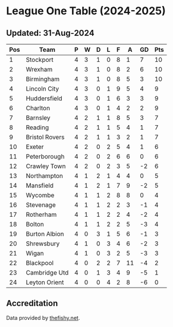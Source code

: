 # League One Table (2024-2025)
## Updated: 31-Aug-2024

| Pos | Team | P | W | D | L | F | A | GD | Pts |
| --- | --- | --- | --- | --- | --- | --- | --- | --- | --- |
| 1 | Stockport | 4 | 3 | 1 | 0 | 8 | 1 | 7 | 10 |
| 2 | Wrexham | 4 | 3 | 1 | 0 | 8 | 2 | 6 | 10 |
| 3 | Birmingham | 4 | 3 | 1 | 0 | 8 | 5 | 3 | 10 |
| 4 | Lincoln City | 4 | 3 | 0 | 1 | 9 | 5 | 4 | 9 |
| 5 | Huddersfield | 4 | 3 | 0 | 1 | 6 | 3 | 3 | 9 |
| 6 | Charlton | 4 | 3 | 0 | 1 | 4 | 2 | 2 | 9 |
| 7 | Barnsley | 4 | 2 | 1 | 1 | 8 | 5 | 3 | 7 |
| 8 | Reading | 4 | 2 | 1 | 1 | 5 | 4 | 1 | 7 |
| 9 | Bristol Rovers | 4 | 2 | 1 | 1 | 3 | 2 | 1 | 7 |
| 10 | Exeter | 4 | 2 | 0 | 2 | 5 | 4 | 1 | 6 |
| 11 | Peterborough | 4 | 2 | 0 | 2 | 6 | 6 | 0 | 6 |
| 12 | Crawley Town | 4 | 2 | 0 | 2 | 3 | 5 | -2 | 6 |
| 13 | Northampton | 4 | 1 | 2 | 1 | 4 | 4 | 0 | 5 |
| 14 | Mansfield | 4 | 1 | 2 | 1 | 7 | 9 | -2 | 5 |
| 15 | Wycombe | 4 | 1 | 1 | 2 | 8 | 8 | 0 | 4 |
| 16 | Stevenage | 4 | 1 | 1 | 2 | 2 | 3 | -1 | 4 |
| 17 | Rotherham | 4 | 1 | 1 | 2 | 2 | 4 | -2 | 4 |
| 18 | Bolton | 4 | 1 | 1 | 2 | 2 | 5 | -3 | 4 |
| 19 | Burton Albion | 4 | 0 | 3 | 1 | 5 | 6 | -1 | 3 |
| 20 | Shrewsbury | 4 | 1 | 0 | 3 | 4 | 6 | -2 | 3 |
| 21 | Wigan | 4 | 1 | 0 | 3 | 2 | 5 | -3 | 3 |
| 22 | Blackpool | 4 | 0 | 2 | 2 | 7 | 11 | -4 | 2 |
| 23 | Cambridge Utd | 4 | 0 | 1 | 3 | 4 | 9 | -5 | 1 |
| 24 | Leyton Orient | 4 | 0 | 0 | 4 | 2 | 8 | -6 | 0 |

## Accreditation 

Data provided by [thefishy.net](https://www.thefishy.net/).